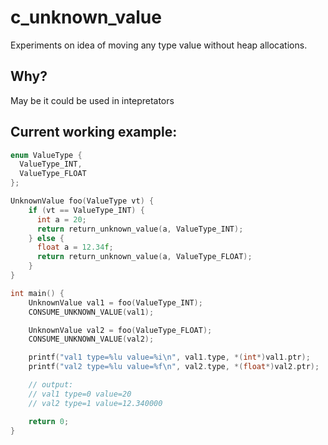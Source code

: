 # c_unknown_value

Experiments on idea of moving any type value without heap allocations.

## Why?

May be it could be used in intepretators

## Current working example:

```cpp
enum ValueType {
  ValueType_INT,
  ValueType_FLOAT
};

UnknownValue foo(ValueType vt) {
    if (vt == ValueType_INT) {
      int a = 20;
      return return_unknown_value(a, ValueType_INT);
    } else {
      float a = 12.34f;
      return return_unknown_value(a, ValueType_FLOAT);
    }
}

int main() {
    UnknownValue val1 = foo(ValueType_INT);
    CONSUME_UNKNOWN_VALUE(val1);

    UnknownValue val2 = foo(ValueType_FLOAT);
    CONSUME_UNKNOWN_VALUE(val2);

    printf("val1 type=%lu value=%i\n", val1.type, *(int*)val1.ptr);
    printf("val2 type=%lu value=%f\n", val2.type, *(float*)val2.ptr);

    // output:
    // val1 type=0 value=20
    // val2 type=1 value=12.340000

    return 0;
}
```
